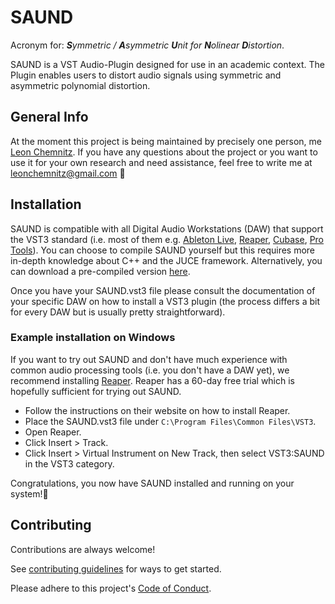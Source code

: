 # SAUND

Acronym for: _**S**ymmetric / **A**symmetric **U**nit for **N**olinear **D**istortion_.

SAUND is a VST Audio-Plugin designed for use in an academic context. The Plugin enables users to distort audio signals
using symmetric and asymmetric polynomial distortion.

## General Info

At the moment this project is being maintained by precisely one person, me [Leon Chemnitz](https://github.com/leonchemnitz). If you have any questions about the project
or you want to use it for your own research and need assistance, feel free to write me at <leonchemnitz@gmail.com> 🚀

## Installation

SAUND is compatible with all Digital Audio Workstations (DAW) that support the VST3 standard (i.e. most of them e.g. [Ableton Live](https://www.ableton.com/de/live/), [Reaper](https://www.reaper.fm/), [Cubase](https://www.steinberg.net/de/cubase/), [Pro Tools](https://www.avid.com/de/pro-tools)).
You can choose to compile SAUND yourself but this requires more in-depth knowledge about C++ and the JUCE framework.
Alternatively, you can download a pre-compiled version [here](https://github.com/leonchemnitz/SAUND/raw/master/download/SAUND.vst3).

Once you have your SAUND.vst3 file please consult the documentation of your specific DAW on how to install a VST3 plugin
(the process differs a bit for every DAW but is usually pretty straightforward).

### Example installation on Windows

If you want to try out SAUND and don't have much experience with common audio processing tools (i.e. you don't have a DAW yet),
we recommend installing [Reaper](https://www.reaper.fm/). Reaper has a 60-day free trial which is hopefully sufficient for
trying out SAUND.
- Follow the instructions on their website on how to install Reaper.
- Place the SAUND.vst3 file under `C:\Program Files\Common Files\VST3`.
- Open Reaper.
- Click Insert > Track.
- Click Insert > Virtual Instrument on New Track, then select VST3:SAUND in the VST3 category.

Congratulations, you now have SAUND installed and running on your system!🎉


## Contributing

Contributions are always welcome!

See [contributing guidelines](CONTRIBUTING.md) for ways to get started.

Please adhere to this project's [Code of Conduct](CODE_OF_CONDUCT.md).
